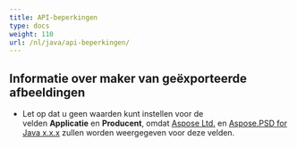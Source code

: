 ```yaml
---
title: API-beperkingen
type: docs
weight: 110
url: /nl/java/api-beperkingen/
---
```


## **Informatie over maker van geëxporteerde afbeeldingen**
- Let op dat u geen waarden kunt instellen voor de velden **Applicatie** en **Producent**, omdat [Aspose Ltd.](https://www.aspose.com) en [Aspose.PSD for Java x.x.x](https://products.aspose.com/psd/java) zullen worden weergegeven voor deze velden.
